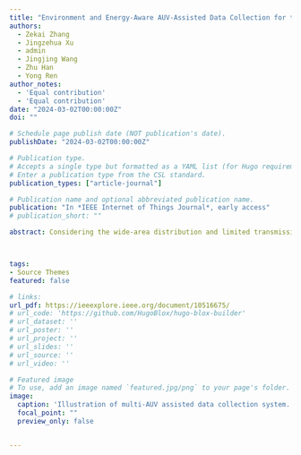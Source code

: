 ```yaml
---
title: "Environment and Energy-Aware AUV-Assisted Data Collection for the Internet of Underwater Things"
authors:
  - Zekai Zhang
  - Jingzehua Xu
  - admin
  - Jingjing Wang
  - Zhu Han
  - Yong Ren
author_notes:
  - 'Equal contribution'
  - 'Equal contribution'
date: "2024-03-02T00:00:00Z"
doi: ""

# Schedule page publish date (NOT publication's date).
publishDate: "2024-03-02T00:00:00Z"

# Publication type.
# Accepts a single type but formatted as a YAML list (for Hugo requirements).
# Enter a publication type from the CSL standard.
publication_types: ["article-journal"]

# Publication name and optional abbreviated publication name.
publication: "In *IEEE Internet of Things Journal*, early access"
# publication_short: ""

abstract: Considering the wide-area distribution and limited transmission power of sensing devices in the Internet of Underwater Things (IoUT), employing autonomous underwater vehicles (AUVs) to collect data is considered a promising solution. While most existing AUV-assisted data collection schemes primarily focus on enhancing data collection throughput and identifying the shortest path, they often overlook the influence of the underwater environment on AUV and the timeliness of data collection. In this paper, we design a multi-AUV-assisted data collection system, in which AUVs select their own target devices to collect data according to the data upload urgencies of IoUT devices. Considering the disturbance of turbulent ocean environment and the limited energy of AUV, we propose an environment and energy-aware AUV-assisted data collection scheme. This scheme aims to conduct path planning for multiple AUVs based on perceived environmental information, including turbulent fields and device statuses. The primary goals are to maximize the sum data collection rate and total data throughput, minimize AUV energy consumption, reduce the average data overflow times. To solve this high-dimensional NP-hard problem, we first model the problem as a Markov decision process, and propose a multi-agent independent soft actor-critic to solve it. Extensive simulations validate the effectiveness and adaptability of our approach.



tags:
- Source Themes
featured: false

# links:
url_pdf: https://ieeexplore.ieee.org/document/10516675/
# url_code: 'https://github.com/HugoBlox/hugo-blox-builder'
# url_dataset: ''
# url_poster: ''
# url_project: ''
# url_slides: ''
# url_source: ''
# url_video: ''

# Featured image
# To use, add an image named `featured.jpg/png` to your page's folder. 
image:
  caption: 'Illustration of multi-AUV assisted data collection system.'
  focal_point: ""
  preview_only: false


---
```


<!-- {{% callout note %}}
Click the *Cite* button above to demo the feature to enable visitors to import publication metadata into their reference management software.
{{% /callout %}}

{{% callout note %}}
Create your slides in Markdown - click the *Slides* button to check out the example.
{{% /callout %}}

Add the publication's **full text** or **supplementary notes** here. You can use rich formatting such as including [code, math, and images](https://docs.hugoblox.com/content/writing-markdown-latex/). -->
